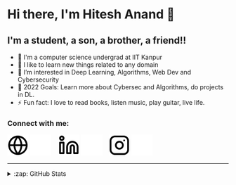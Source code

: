 # Hi there, I'm Hitesh Anand 👋 

## I'm a student, a son, a brother, a friend!!

- 🔭 I'm a computer science undergrad at IIT Kanpur
- 🌱 I like to learn new things related to any domain
- 👯 I’m interested in Deep Learning, Algorithms, Web Dev and Cybersecurity
- 🥅 2022 Goals: Learn more about Cybersec and Algorithms, do projects in DL.
- ⚡ Fun fact: I love to read books, listen music, play guitar, live life.

### Connect with me:

[![website](./img/globe-light.svg)](https://hitesh-anand.github.io/homepage-react/#gh-light-mode-only)
[![website](./img/globe-dark.svg)](https://hitesh-anand.github.io/homepage-react/#gh-dark-mode-only)
&nbsp;&nbsp;
[![website](./img/linkedin-light.svg)](https://www.linkedin.com/in/hitesh-anand#gh-light-mode-only)
[![website](./img/linkedin-dark.svg)](https://www.linkedin.com/in/hitesh-anand#gh-dark-mode-only)
&nbsp;&nbsp;
[![website](./img/instagram-light.svg)](https://www.instagram.com/hi.tesh6728/#gh-light-mode-only)
[![website](./img/instagram-dark.svg)](https://www.instagram.com/hi.tesh6728/#gh-dark-mode-only)

---


<details>
  <summary>:zap: GitHub Stats</summary>

  <img align="left" alt="hitesh-anand's GitHub Stats" src="https://github-readme-stats.vercel.app/api?username=hitesh-anand&show_icons=true&hide_border=false&title_color=ff652f&icon_color=FFE400&bg_color=09131B&text_color=ffffff&border_color=0c1a25" />

</details>

[website]: https://hitesh-anand.github.io/homepage-react/
[instagram]: https://www.instagram.com/hi.tesh6728/
[linkedin]: https://www.linkedin.com/in/hitesh-anand